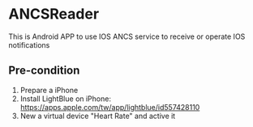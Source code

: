 # ANCSReader
This is Android APP to use IOS ANCS service to receive or operate IOS notifications

## Pre-condition
1. Prepare a iPhone
2. Install LightBlue on iPhone: https://apps.apple.com/tw/app/lightblue/id557428110
3. New a virtual device "Heart Rate" and active it
